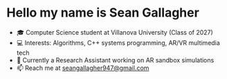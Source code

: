 # Hello my name is Sean Gallagher
- 🎓 Computer Science student at Villanova University (Class of 2027)
- 💻 Interests: Algorithms, C++ systems programming, AR/VR multimedia tech
- 🌱 Currently a Research Assistant working on AR sandbox simulations
- 📫 Reach me at seangallagher947@gmail.com
